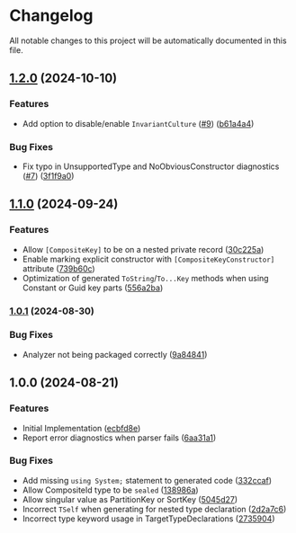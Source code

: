 # Changelog

All notable changes to this project will be automatically documented in this file.


## [1.2.0](https://github.com/DrBarnabus/CompositeKey/compare/v1.1.0...v1.2.0) (2024-10-10)


### Features

* Add option to disable/enable `InvariantCulture` ([#9](https://github.com/DrBarnabus/CompositeKey/issues/9)) ([b61a4a4](https://github.com/DrBarnabus/CompositeKey/commit/b61a4a4ba7facd11c4ff17e8e72baecdb61eada0))


### Bug Fixes

* Fix typo in UnsupportedType and NoObviousConstructor diagnostics ([#7](https://github.com/DrBarnabus/CompositeKey/issues/7)) ([3f1f9a0](https://github.com/DrBarnabus/CompositeKey/commit/3f1f9a02b9a7c89d2b08deee8e47c36af1eba6d2))

## [1.1.0](https://github.com/DrBarnabus/CompositeKey/compare/v1.0.1...v1.1.0) (2024-09-24)


### Features

* Allow `[CompositeKey]` to be on a nested private record ([30c225a](https://github.com/DrBarnabus/CompositeKey/commit/30c225a3fa406f70cfd4bb757e71f55392eaf809))
* Enable marking explicit constructor with `[CompositeKeyConstructor]` attribute ([739b60c](https://github.com/DrBarnabus/CompositeKey/commit/739b60c14366b689a96ff095d87d8336ad200ddc))
* Optimization of generated `ToString`/`To...Key` methods when using Constant or Guid key parts ([556a2ba](https://github.com/DrBarnabus/CompositeKey/commit/556a2ba308d538ca7fbdde2ec259060cb4ba77b2))

### [1.0.1](https://github.com/DrBarnabus/CompositeKey/compare/v1.0.0...v1.0.1) (2024-08-30)


### Bug Fixes

* Analyzer not being packaged correctly ([9a84841](https://github.com/DrBarnabus/CompositeKey/commit/9a8484138320f6422ab98e4cf86819b1d7c6d706))

## 1.0.0 (2024-08-21)


### Features

* Initial Implementation ([ecbfd8e](https://github.com/DrBarnabus/CompositeKey/commit/ecbfd8e38b76aec713a253861ffc6270d089f6e4))
* Report error diagnostics when parser fails ([6aa31a1](https://github.com/DrBarnabus/CompositeKey/commit/6aa31a16d306a9d7a39e888b3cf9526bd097b16e))


### Bug Fixes

* Add missing `using System;` statement to generated code ([332ccaf](https://github.com/DrBarnabus/CompositeKey/commit/332ccaf1bb75370b6cfee0ac5cac2011de6dc38f))
* Allow CompositeId type to be `sealed` ([138986a](https://github.com/DrBarnabus/CompositeKey/commit/138986a10dff5678f9995996c8032ac065cade5d))
* Allow singular value as PartitionKey or SortKey ([5045d27](https://github.com/DrBarnabus/CompositeKey/commit/5045d279b53dfe45db5a2cc7a7cba5d7897269f6))
* Incorrect `TSelf` when generating for nested type declaration ([2d2a7c6](https://github.com/DrBarnabus/CompositeKey/commit/2d2a7c60afc6877e48efd94838d9a41de306c595))
* Incorrect type keyword usage in TargetTypeDeclarations ([2735904](https://github.com/DrBarnabus/CompositeKey/commit/273590410a51d6a4120290201c9eab1543e878ae))
